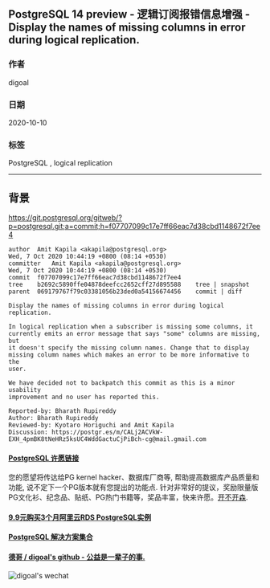 ## PostgreSQL 14 preview - 逻辑订阅报错信息增强 - Display the names of missing columns in error during logical replication.        
                
### 作者                
digoal                
                
### 日期                
2020-10-10                
                
### 标签                
PostgreSQL , logical replication                       
                
----                
                
## 背景          
https://git.postgresql.org/gitweb/?p=postgresql.git;a=commit;h=f07707099c17e7ff66eac7d38cbd1148672f7ee4        
        
```        
author	Amit Kapila <akapila@postgresql.org>	    
Wed, 7 Oct 2020 10:44:19 +0800 (08:14 +0530)    
committer	Amit Kapila <akapila@postgresql.org>	    
Wed, 7 Oct 2020 10:44:19 +0800 (08:14 +0530)    
commit	f07707099c17e7ff66eac7d38cbd1148672f7ee4    
tree	b2692c5890ffe04878deefcc2652cff27d895588	tree | snapshot    
parent	069179767f79c03381056b23ded0a54156674456	commit | diff    
    
Display the names of missing columns in error during logical replication.    
    
In logical replication when a subscriber is missing some columns, it    
currently emits an error message that says "some" columns are missing, but    
it doesn't specify the missing column names. Change that to display    
missing column names which makes an error to be more informative to the    
user.    
    
We have decided not to backpatch this commit as this is a minor usability    
improvement and no user has reported this.    
    
Reported-by: Bharath Rupireddy    
Author: Bharath Rupireddy    
Reviewed-by: Kyotaro Horiguchi and Amit Kapila    
Discussion: https://postgr.es/m/CALj2ACVkW-EXH_4pmBK8tNeHRz5ksUC4WddGactuCjPiBch-cg@mail.gmail.com    
```        
        
    
        
        
  
#### [PostgreSQL 许愿链接](https://github.com/digoal/blog/issues/76 "269ac3d1c492e938c0191101c7238216")
您的愿望将传达给PG kernel hacker、数据库厂商等, 帮助提高数据库产品质量和功能, 说不定下一个PG版本就有您提出的功能点. 针对非常好的提议，奖励限量版PG文化衫、纪念品、贴纸、PG热门书籍等，奖品丰富，快来许愿。[开不开森](https://github.com/digoal/blog/issues/76 "269ac3d1c492e938c0191101c7238216").  
  
  
#### [9.9元购买3个月阿里云RDS PostgreSQL实例](https://www.aliyun.com/database/postgresqlactivity "57258f76c37864c6e6d23383d05714ea")
  
  
#### [PostgreSQL 解决方案集合](https://yq.aliyun.com/topic/118 "40cff096e9ed7122c512b35d8561d9c8")
  
  
#### [德哥 / digoal's github - 公益是一辈子的事.](https://github.com/digoal/blog/blob/master/README.md "22709685feb7cab07d30f30387f0a9ae")
  
  
![digoal's wechat](../pic/digoal_weixin.jpg "f7ad92eeba24523fd47a6e1a0e691b59")
  
